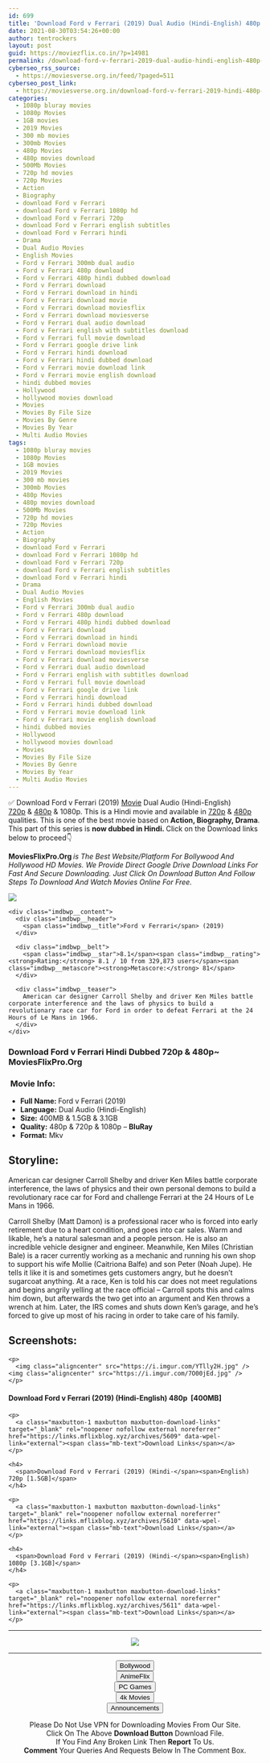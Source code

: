 ```yaml
---
id: 699
title: 'Download Ford v Ferrari (2019) Dual Audio (Hindi-English) 480p [400MB] || 720p [1.5GB] || 1080p [3.1GB]'
date: 2021-08-30T03:54:26+00:00
author: tentrockers
layout: post
guid: https://moviezflix.co.in/?p=14981
permalink: /download-ford-v-ferrari-2019-dual-audio-hindi-english-480p-400mb-720p-1-5gb-1080p-3-1gb/
cyberseo_rss_source:
  - https://moviesverse.org.in/feed/?paged=511
cyberseo_post_link:
  - https://moviesverse.org.in/download-ford-v-ferrari-2019-hindi-480p-720p-1080p/
categories:
  - 1080p bluray movies
  - 1080p Movies
  - 1GB movies
  - 2019 Movies
  - 300 mb movies
  - 300mb Movies
  - 480p Movies
  - 480p movies download
  - 500Mb Movies
  - 720p hd movies
  - 720p Movies
  - Action
  - Biography
  - download Ford v Ferrari
  - download Ford v Ferrari 1080p hd
  - download Ford v Ferrari 720p
  - download Ford v Ferrari english subtitles
  - download Ford v Ferrari hindi
  - Drama
  - Dual Audio Movies
  - English Movies
  - Ford v Ferrari 300mb dual audio
  - Ford v Ferrari 480p download
  - Ford v Ferrari 480p hindi dubbed download
  - Ford v Ferrari download
  - Ford v Ferrari download in hindi
  - Ford v Ferrari download movie
  - Ford v Ferrari download moviesflix
  - Ford v Ferrari download moviesverse
  - Ford v Ferrari dual audio download
  - Ford v Ferrari english with subtitles download
  - Ford v Ferrari full movie download
  - Ford v Ferrari google drive link
  - Ford v Ferrari hindi download
  - Ford v Ferrari hindi dubbed download
  - Ford v Ferrari movie download link
  - Ford v Ferrari movie english download
  - hindi dubbed movies
  - Hollywood
  - hollywood movies download
  - Movies
  - Movies By File Size
  - Movies By Genre
  - Movies By Year
  - Multi Audio Movies
tags:
  - 1080p bluray movies
  - 1080p Movies
  - 1GB movies
  - 2019 Movies
  - 300 mb movies
  - 300mb Movies
  - 480p Movies
  - 480p movies download
  - 500Mb Movies
  - 720p hd movies
  - 720p Movies
  - Action
  - Biography
  - download Ford v Ferrari
  - download Ford v Ferrari 1080p hd
  - download Ford v Ferrari 720p
  - download Ford v Ferrari english subtitles
  - download Ford v Ferrari hindi
  - Drama
  - Dual Audio Movies
  - English Movies
  - Ford v Ferrari 300mb dual audio
  - Ford v Ferrari 480p download
  - Ford v Ferrari 480p hindi dubbed download
  - Ford v Ferrari download
  - Ford v Ferrari download in hindi
  - Ford v Ferrari download movie
  - Ford v Ferrari download moviesflix
  - Ford v Ferrari download moviesverse
  - Ford v Ferrari dual audio download
  - Ford v Ferrari english with subtitles download
  - Ford v Ferrari full movie download
  - Ford v Ferrari google drive link
  - Ford v Ferrari hindi download
  - Ford v Ferrari hindi dubbed download
  - Ford v Ferrari movie download link
  - Ford v Ferrari movie english download
  - hindi dubbed movies
  - Hollywood
  - hollywood movies download
  - Movies
  - Movies By File Size
  - Movies By Genre
  - Movies By Year
  - Multi Audio Movies
---
```

<div class="thecontent clearfix">
  <p>
    ✅ Download Ford v Ferrari (2019) <a href="https://moviesverse.org.in/category/movies/" data-wpel-link="internal">Movie</a> Dual Audio (Hindi-English) <a href="https://moviesverse.org.in/720p-movies/" data-wpel-link="internal">720p</a>&nbsp;&&nbsp;<a href="https://moviesverse.org.in/480p-movies/" data-wpel-link="internal">480p</a> & 1080p. This is a Hindi movie and available in <a href="https://moviesverse.org.in/720p-movies/" data-wpel-link="internal">720p</a>&nbsp;&&nbsp;<a href="https://moviesverse.org.in/480p-movies/" data-wpel-link="internal">480p</a> qualities. This is one of the best movie based on <strong>Action, Biography, Drama</strong>. This part of this series is <strong>now dubbed in <span>Hindi.&nbsp;</span></strong><span>Click on the Download links below to proceed👇</span>
  </p>
  
  <p>
    <strong><span>MoviesFlixPro.Org&nbsp;</span></strong><em>is The Best Website/Platform For Bollywood And Hollywood HD Movies. We Provide Direct Google Drive Download Links For Fast And Secure Downloading. Just Click On Download Button And Follow Steps To&nbsp;Download And Watch Movies Online For Free.</em>
  </p>
  
  <div class="imdbwp imdbwp--movie dark">
    <div class="imdbwp__thumb">
      <a class="imdbwp__link" target="_blank" title="Ford v Ferrari" href="https://www.imdb.com/title/tt1950186/" rel="nofollow external noopener noreferrer" data-wpel-link="external"><img class="imdbwp__img" src="https://m.media-amazon.com/images/M/MV5BM2UwMDVmMDItM2I2Yi00NGZmLTk4ZTUtY2JjNTQ3OGQ5ZjM2XkEyXkFqcGdeQXVyMTA1OTYzOTUx._V1_SX300.jpg" /></a>
    </div>
    
    <div class="imdbwp__content">
      <div class="imdbwp__header">
        <span class="imdbwp__title">Ford v Ferrari</span> (2019)
      </div>
      
      <div class="imdbwp__belt">
        <span class="imdbwp__star">8.1</span><span class="imdbwp__rating"><strong>Rating:</strong> 8.1 / 10 from 329,873 users</span><span class="imdbwp__metascore"><strong>Metascore:</strong> 81</span>
      </div>
      
      <div class="imdbwp__teaser">
        American car designer Carroll Shelby and driver Ken Miles battle corporate interference and the laws of physics to build a revolutionary race car for Ford in order to defeat Ferrari at the 24 Hours of Le Mans in 1966.
      </div>
    </div>
  </div>
  
  <h3>
    <span>Download Ford v Ferrari Hindi Dubbed 720p & 480p~ MoviesFlixPro.Org</span>
  </h3>
  
  <h3>
    <span>&nbsp;Movie Info:&nbsp;</span>
  </h3>
  
  <ul>
    <li>
      <strong>Full Name: </strong>Ford v Ferrari (2019)
    </li>
    <li>
      <strong>Language:</strong> Dual Audio (Hindi-English)
    </li>
    <li>
      <strong>Size:</strong> 400MB & 1.5GB & 3.1GB
    </li>
    <li>
      <strong>Quality:</strong> 480p & 720p & 1080p – <span><strong>BluRay</strong></span>
    </li>
    <li>
      <strong>Format:</strong>&nbsp;Mkv
    </li>
  </ul>
  
  <h2>
    <span>Storyline:</span>
  </h2>
  
  <p>
    American car designer Carroll Shelby and driver Ken Miles battle corporate interference, the laws of physics and their own personal demons to build a revolutionary race car for Ford and challenge Ferrari at the 24 Hours of Le Mans in 1966.
  </p>
  
  <div>
    Carroll Shelby (Matt Damon) is a professional racer who is forced into early retirement due to a heart condition, and goes into car sales. Warm and likable, he’s a natural salesman and a people person. He is also an incredible vehicle designer and engineer. Meanwhile, Ken Miles (Christian Bale) is a racer currently working as a mechanic and running his own shop to support his wife Mollie (Caitriona Balfe) and son Peter (Noah Jupe). He tells it like it is and sometimes gets customers angry, but he doesn’t sugarcoat anything. At a race, Ken is told his car does not meet regulations and begins angrily yelling at the race official – Carroll spots this and calms him down, but afterwards the two get into an argument and Ken throws a wrench at him. Later, the IRS comes and shuts down Ken’s garage, and he’s forced to give up most of his racing in order to take care of his family.
  </div>
  
  <div class="summary_text">
    <h2>
      <span>Screenshots:</span>
    </h2>
    
    <p>
      <img class="aligncenter" src="https://i.imgur.com/YTlly2H.jpg" /><img class="aligncenter" src="https://i.imgur.com/7O00jEd.jpg" />
    </p>
  </div>
  
  <div class="inline canwrap">
    <h4>
      <span>Download Ford v Ferrari (2019) (Hindi-English) </span><span>480p&nbsp; [400MB]</span>
    </h4>
    
    <p>
      <a class="maxbutton-1 maxbutton maxbutton-download-links" target="_blank" rel="noopener nofollow external noreferrer" href="https://links.mflixblog.xyz/archives/5609" data-wpel-link="external"><span class="mb-text">Download Links</span></a>
    </p>
    
    <h4>
      <span>Download Ford v Ferrari (2019) (Hindi-</span><span>English) 720p [1.5GB]</span>
    </h4>
    
    <p>
      <a class="maxbutton-1 maxbutton maxbutton-download-links" target="_blank" rel="noopener nofollow external noreferrer" href="https://links.mflixblog.xyz/archives/5610" data-wpel-link="external"><span class="mb-text">Download Links</span></a>
    </p>
    
    <h4>
      <span>Download Ford v Ferrari (2019) (Hindi-</span><span>English) 1080p [3.1GB]</span>
    </h4>
    
    <p>
      <a class="maxbutton-1 maxbutton maxbutton-download-links" target="_blank" rel="noopener nofollow external noreferrer" href="https://links.mflixblog.xyz/archives/5611" data-wpel-link="external"><span class="mb-text">Download Links</span></a>
    </p>
  </div>
</div>

<center>
  </p> 
  
  <hr />
  
  <p>
    <a href="http://gdrivepro.xyz/join.php" data-wpel-link="external" target="_blank" rel="nofollow external noopener noreferrer"><img src="https://i.imgur.com/FhMdWdW.png" /></a>
  </p>
  
  <hr />
  
  <p>
    <a href="https://dogemovies.xyz" target="_blank" data-wpel-link="external" rel="nofollow external noopener noreferrer"><button class="button button5">Bollywood</button></a><br /> <a href="https://animeflix.in" target="_blank" data-wpel-link="external" rel="nofollow external noopener noreferrer"><button class="button button5">AnimeFlix</button></a><br /> <a href="https://gamesflix.net/" target="_blank" data-wpel-link="external" rel="nofollow external noopener noreferrer"><button class="button button5">PC Games</button></a><br /> <a href="https://uhdmovies.in" target="_blank" data-wpel-link="external" rel="nofollow external noopener noreferrer"><button class="button button5">4k Movies</button></a><br /> <a href="https://moviesverse.org.in/announcements/" target="_blank" data-wpel-link="internal" rel="noopener"><button class="button button5">Announcements</button></a>
  </p>
  
  <div class="alert alert-danger">
    Please Do Not Use VPN for Downloading Movies From Our Site.
  </div>
  
  <div class="alert alert-success">
    Click On The Above <strong>Download Button</strong> Download File.
  </div>
  
  <div class="alert alert-warning">
    If You Find Any Broken Link Then <strong>Report</strong> To Us.
  </div>
  
  <div class="alert alert-info">
    <strong>Comment</strong> Your Queries And Requests Below In The Comment Box.
  </div>
  
  <p>
    </center>
  </p>